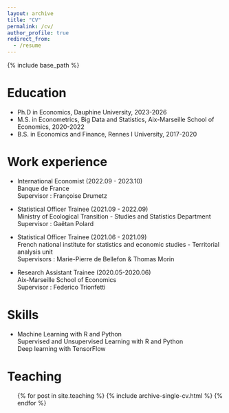 ```yaml
---
layout: archive
title: "CV"
permalink: /cv/
author_profile: true
redirect_from:
  - /resume
---
```


{% include base_path %}

Education
======

* Ph.D in Economics, Dauphine University, 2023-2026 
* M.S. in Econometrics, Big Data and Statistics, Aix-Marseille School of Economics, 2020-2022
* B.S. in Economics and Finance, Rennes I University, 2017-2020

Work experience
======
   
* International Economist (2022.09 - 2023.10) \
     Banque de France \
     Supervisor : Françoise Drumetz 
      
* Statistical Officer Trainee (2021.09 - 2022.09) \
    Ministry of Ecological Transition - Studies and Statistics Department \
    Supervisor : Gaëtan Polard

* Statistical Officer Trainee (2021.06 - 2021.09) \
     French national institute for statistics and economic studies - Territorial analysis unit \
    Supervisors : Marie-Pierre de Bellefon & Thomas Morin
 
*  Research Assistant Trainee (2020.05-2020.06) \
    Aix-Marseille School of Economics \
    Supervisor : Federico Trionfetti

Skills
======
  * Machine Learning with R and Python \
        Supervised and Unsupervised Learning with R and Python \
        Deep learning with TensorFlow

  
Teaching
======
  <ul>{% for post in site.teaching %}
    {% include archive-single-cv.html %}
  {% endfor %}</ul>
  


